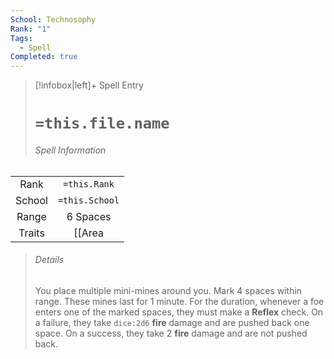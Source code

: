 ```yaml
---
School: Technosophy
Rank: "1"
Tags:
  - Spell
Completed: true
---
```

> [!infobox|left]+ Spell Entry
> # `=this.file.name`
> ###### Spell Information
|        |                                   |
|:------:|:---------------------------------:|
|  Rank  |           `=this.Rank`            |
| School |          `=this.School`           |
| Range  |             6 Spaces              |
| Traits | [[Area|Explosive 1 sp. burst]], [[Trap]], [[Fire]] |
> ###### *Details*
> You place multiple mini-mines around you. Mark 4 spaces within range. These mines last for 1 minute. For the duration, whenever a foe enters one of the marked spaces, they must make a **Reflex** check. On a failure, they take `dice:2d6` **fire** damage and are pushed back one space. On a success, they take 2 **fire** damage and are not pushed back.
